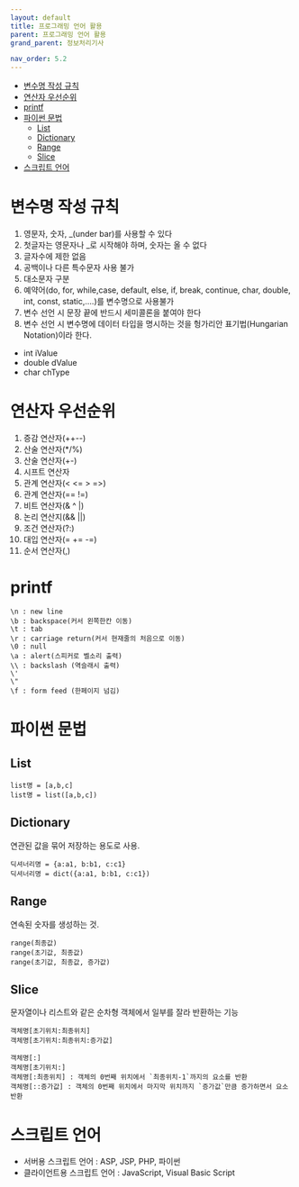 ```yaml
---
layout: default
title: 프로그래밍 언어 활용
parent: 프로그래밍 언어 활용
grand_parent: 정보처리기사

nav_order: 5.2
---
```


- [변수명 작성 규칙](#변수명-작성-규칙)
- [연산자 우선순위](#연산자-우선순위)
- [printf](#printf)
- [파이썬 문법](#파이썬-문법)
  - [List](#list)
  - [Dictionary](#dictionary)
  - [Range](#range)
  - [Slice](#slice)
- [스크립트 언어](#스크립트-언어)

# 변수명 작성 규칙
1. 영문자, 숫자, _(under bar)를 사용할 수 있다
2. 첫글자는 영문자나 _로 시작해야 하며, 숫자는 올 수 없다
3. 글자수에 제한 없음
4. 공백이나 다른 특수문자 사용 불가
5. 대소문자 구분
6. 예약어(do, for, while,case, default, else, if, break, continue, char, double, int, const, static,....)를 변수명으로 사용불가
7. 변수 선언 시 문장 끝에 반드시 세미콜론을 붙여야 한다
8. 변수 선언 시 변수명에 데이터 타입을 명시하는 것을 헝가리안 표기법(Hungarian Notation)이라 한다.
- int iValue
- double dValue
- char chType

# 연산자 우선순위
1. 증감 연산자(++--)
2. 산술 연산자(*/%)
3. 산술 연산자(+-)
4. 시프트 연산자
5. 관계 연산자(< <= > =>)
6. 관계 연산자(== !=)
7. 비트 연산자(& ^ |)
8. 논리 연산지(&& ||)
9. 조건 연산자(?:)
10. 대입 연산자(= += -=)
11. 순서 연산자(,)

# printf

```
\n : new line
\b : backspace(커서 왼쪽한칸 이동)
\t : tab
\r : carriage return(커서 현재줄의 처음으로 이동)
\0 : null
\a : alert(스피커로 벨소리 출력)
\\ : backslash (역슬래시 출력)
\'
\"
\f : form feed (한페이지 넘김)
```

# 파이썬 문법

## List
```
list명 = [a,b,c]
list명 = list([a,b,c])
```

## Dictionary
연관된 값을 묶어 저장하는 용도로 사용.  
```
딕셔너리명 = {a:a1, b:b1, c:c1}
딕셔너리명 = dict({a:a1, b:b1, c:c1})
```

## Range
연속된 숫자를 생성하는 것.  

```
range(최종값)
range(초기값, 최종값)
range(초기값, 최종값, 증가값)
```

## Slice
문자열이나 리스트와 같은 순차형 객체에서 일부를 잘라 반환하는 기능  

```
객체명[초기위치:최종위치]
객체명[초기위치:최종위치:증가값]

객체명[:]
객체명[초기위치:]
객체명[:최종위치] : 객체의 0번째 위치에서 `최종위치-1`까지의 요소를 반환
객체명[::증가값] : 객체의 0번째 위치에서 마지막 위치까지 `증가값`만큼 증가하면서 요소 반환
```

# 스크립트 언어
- 서버용 스크립트 언어 : ASP, JSP, PHP, 파이썬
- 클라이언트용 스크립트 언어 : JavaScript, Visual Basic Script